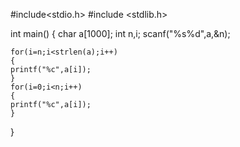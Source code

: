 #include<stdio.h>
#include <stdlib.h>

int main()
{
    char a[1000];
    int n,i;
    scanf("%s%d",a,&n);

    for(i=n;i<strlen(a);i++)
    {
    printf("%c",a[i]);
    }
    for(i=0;i<n;i++)
    {
    printf("%c",a[i]);
    }
}
